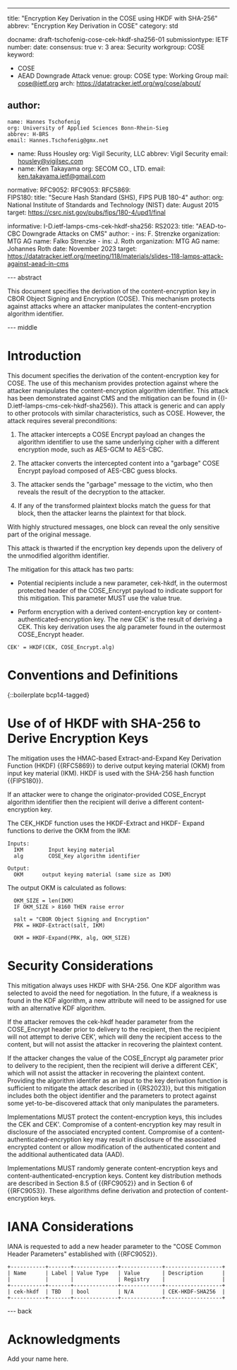 ---
title: "Encryption Key Derivation in the COSE using HKDF with SHA-256"
abbrev: "Encryption Key Derivation in COSE"
category: std

docname: draft-tschofenig-cose-cek-hkdf-sha256-01
submissiontype: IETF
number:
date:
consensus: true
v: 3
area: Security
workgroup: COSE
keyword:
 - COSE
 - AEAD Downgrade Attack
venue:
  group: COSE
  type: Working Group
  mail: cose@ietf.org
  arch: https://datatracker.ietf.org/wg/cose/about/

author:
  -
    name: Hannes Tschofenig
    org: University of Applied Sciences Bonn-Rhein-Sieg
    abbrev: H-BRS
    email: Hannes.Tschofenig@gmx.net
  -
    name: Russ Housley
    org: Vigil Security, LLC
    abbrev: Vigil Security
    email: housley@vigilsec.com
  -
    name: Ken Takayama
    org: SECOM CO., LTD.
    email: ken.takayama.ietf@gmail.com

normative:
  RFC9052:
  RFC9053:
  RFC5869:  
  FIPS180:
    title: "Secure Hash Standard (SHS), FIPS PUB 180-4"
    author:
      org: National Institute of Standards and Technology (NIST)
    date: August 2015
    target: https://csrc.nist.gov/pubs/fips/180-4/upd1/final

informative:
  I-D.ietf-lamps-cms-cek-hkdf-sha256:
  RS2023:
    title: "AEAD-to-CBC Downgrade Attacks on CMS"
    author:
      -
        ins: F. Strenzke
        organization: MTG AG
        name: Falko Strenzke
      -
        ins: J. Roth
        organization: MTG AG
        name: Johannes Roth
    date: November 2023
    target: https://datatracker.ietf.org/meeting/118/materials/slides-118-lamps-attack-against-aead-in-cms

--- abstract

This document specifies the derivation of the content-encryption key in
CBOR Object Signing and Encryption (COSE). This mechanism protects against
attacks where an attacker manipulates the content-encryption algorithm
identifier.

--- middle

# Introduction

This document specifies the derivation of the content-encryption key
for COSE. The use of this mechanism provides protection against
where the
attacker manipulates the content-encryption algorithm identifier. This
attack has been demonstrated against CMS and the mitigation can be
found in {{I-D.ietf-lamps-cms-cek-hkdf-sha256}}.  This attack is generic
and can apply to other protocols with similar characteristics, such as
COSE. However, the attack requires several preconditions:

1.  The attacker intercepts a COSE Encrypt payload an changes the
    algorithm identifier to use the same underlying cipher with a different
    encryption mode, such as AES-GCM to AES-CBC.

2.  The attacker converts the intercepted content into a "garbage" COSE
Encrypt payload composed of AES-CBC guess blocks.

3.  The attacker sends the "garbage" message to the victim, who then
reveals the result of the decryption to the attacker.

4.  If any of the transformed plaintext blocks match the guess for
    that block, then the attacker learns the plaintext for that
    block.

With highly structured messages, one block can reveal the only
sensitive part of the original message.

This attack is thwarted if the encryption key depends upon the
delivery of the unmodified algorithm identifier.

The mitigation for this attack has two parts:

* Potential recipients include a new parameter, cek-hkdf, in the
outermost protected header of the COSE_Encrypt payload to indicate
support for this mitigation. This parameter MUST use the value true.

* Perform encryption with a derived content-encryption key or
content-authenticated-encryption key. The new CEK' is the result
of deriving a CEK. This key derivation uses the alg parameter
found in the outermost COSE_Encrypt header.

~~~
CEK' = HKDF(CEK, COSE_Encrypt.alg)
~~~

# Conventions and Definitions

{::boilerplate bcp14-tagged}

# Use of of HKDF with SHA-256 to Derive Encryption Keys

The mitigation uses the HMAC-based Extract-and-Expand Key Derivation
Function (HKDF) {{RFC5869}} to derive output keying material (OKM) from
input key material (IKM). HKDF is used with the SHA-256 hash
function {{FIPS180}}.

If an attacker were to change the originator-provided COSE_Encrypt
algorithm identifier then the recipient will derive a different
content-encryption key.

The CEK_HKDF function uses the HKDF-Extract and HKDF-
Expand functions to derive the OKM from the IKM:

~~~
Inputs:
  IKM        Input keying material
  alg        COSE_Key algorithm identifier

Output:
  OKM      output keying material (same size as IKM)
~~~

The output OKM is calculated as follows:

~~~
  OKM_SIZE = len(IKM)
  IF OKM_SIZE > 8160 THEN raise error

  salt = "CBOR Object Signing and Encryption"
  PRK = HKDF-Extract(salt, IKM)

  OKM = HKDF-Expand(PRK, alg, OKM_SIZE)
~~~

# Security Considerations

This mitigation always uses HKDF with SHA-256. One KDF algorithm was selected to avoid the need for negotiation. In the future, if a weakness is found in the KDF algorithm, a new attribute will need to be assigned for use with an alternative KDF algorithm.

If the attacker removes the cek-hkdf header parameter from the COSE_Encrypt header prior to delivery to the recipient, then the recipient will not attempt to derive CEK', which will deny the recipient access to the content, but will not assist the attacker in recovering the plaintext content.

If the attacker changes the value of the COSE_Encrypt alg parameter prior to delivery to the recipient, then the recipient will derive a different CEK', which will not assist the attacker in recovering the plaintext content. Providing the algorithm identifer as an input to the key derivation function is sufficient to mitigate the attack described in {{RS2023}}, but this mitigation includes both the object identifier and the parameters to protect against some yet-to-be-discovered attack that only manipulates the parameters.

Implementations MUST protect the content-encryption keys, this includes the CEK and CEK'. Compromise of a content-encryption key may result in disclosure of the associated encrypted content. Compromise of a content-authenticated-encryption key may result in disclosure of the associated encrypted content or allow modification of the authenticated content and the additional authenticated data (AAD).

Implementations MUST randomly generate content-encryption keys and content-authenticated-encryption keys. Content key distribution methods are described in Section 8.5 of {{RFC9052}} and in Section 6 of {{RFC9053}}. These algorithms define derivation and protection of content-encryption keys.

# IANA Considerations

IANA is requested to add a new header parameter to the "COSE Common
Header Parameters" established with {{RFC9052}}.

~~~
+-----------+-------+--------------+-------------+------------------+
| Name      | Label | Value Type   | Value       | Description      |
|           |       |              | Registry    |                  |
+-----------+-------+--------------+-------------+------------------+
| cek-hkdf  | TBD   | bool         | N/A         | CEK-HKDF-SHA256  |
+-----------+-------+--------------+-------------+------------------+
~~~

--- back

# Acknowledgments

Add your name here.